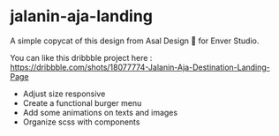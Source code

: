 # jalanin-aja-landing

A simple copycat of this design from Asal Design 🐧 for Enver Studio.

You can like this dribbble project here : https://dribbble.com/shots/18077774-Jalanin-Aja-Destination-Landing-Page


- Adjust size responsive
- Create a functional burger menu
- Add some animations on texts and images
- Organize scss with components
